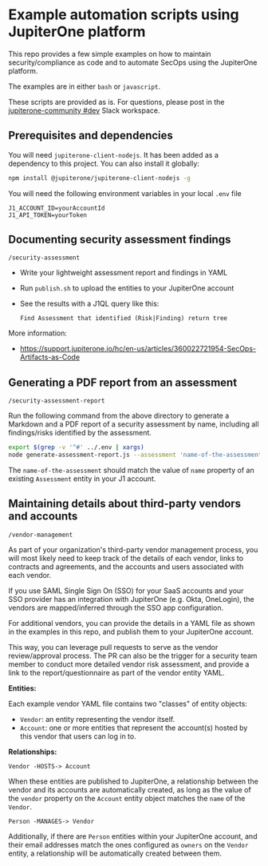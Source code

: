 # Example automation scripts using JupiterOne platform

This repo provides a few simple examples on how to maintain security/compliance
as code and to automate SecOps using the JupiterOne platform.

The examples are in either `bash` or `javascript`.

These scripts are provided as is. For questions, please post in the
[jupiterone-community #dev][1] Slack workspace.

[1]: https://jupiterone-community.slack.com/messages/CJMV4SFV5

## Prerequisites and dependencies

You will need `jupiterone-client-nodejs`. It has been added as a dependency to
this project. You can also install it globally:

```bash
npm install @jupiterone/jupiterone-client-nodejs -g
```

You will need the following environment variables in your local `.env` file

```text
J1_ACCOUNT_ID=yourAccountId
J1_API_TOKEN=yourToken
```

## Documenting security assessment findings

`/security-assessment`

- Write your lightweight assessment report and findings in YAML
- Run `publish.sh` to upload the entities to your JupiterOne account
- See the results with a J1QL query like this:

  ```j1ql
  Find Assessment that identified (Risk|Finding) return tree
  ```

More information:

- https://support.jupiterone.io/hc/en-us/articles/360022721954-SecOps-Artifacts-as-Code

## Generating a PDF report from an assessment

`/security-assessment-report`

Run the following command from the above directory to generate a Markdown and a
PDF report of a security assessment by name, including all findings/risks
identified by the assessment.

```bash
export $(grep -v '^#' ../.env | xargs)
node generate-assessment-report.js --assessment 'name-of-the-assessment'
```

The `name-of-the-assessment` should match the value of `name` property of an
existing `Assessment` entity in your J1 account.

## Maintaining details about third-party vendors and accounts

`/vendor-management`

As part of your organization's third-party vendor management process, you will
most likely need to keep track of the details of each vendor, links to
contracts and agreements, and the accounts and users associated with each vendor.

If you use SAML Single Sign On (SSO) for your SaaS accounts and your SSO
provider has an integration with JupiterOne (e.g. Okta, OneLogin), the vendors
are mapped/inferred through the SSO app configuration.

For additional vendors, you can provide the details in a YAML file as shown in
the examples in this repo, and publish them to your JupiterOne account.

This way, you can leverage pull requests to serve as the vendor review/approval
process. The PR can also be the trigger for a security team member to conduct
more detailed vendor risk assessment, and provide a link to the
report/questionnaire as part of the vendor entity YAML.

**Entities:**

Each example vendor YAML file contains two "classes" of entity objects:

- `Vendor`: an entity representing the vendor itself.
- `Account`: one or more entities that represent the account(s) hosted by
  this vendor that users can log in to.

**Relationships:**

`Vendor -HOSTS-> Account`

When these entities are published to JupiterOne, a relationship between the
vendor and its accounts are automatically created, as long as the value of the
`vendor` property on the `Account` entity object matches the `name` of the
`Vendor`.

`Person -MANAGES-> Vendor`

Additionally, if there are `Person` entities within your JupiterOne account,
and their email addresses match the ones configured as `owners` on the `Vendor`
entity, a relationship will be automatically created between them.
